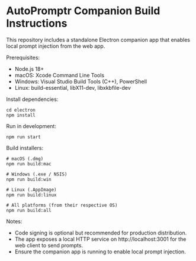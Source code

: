 # AutoPromptr Companion Build Instructions

This repository includes a standalone Electron companion app that enables local prompt injection from the web app.

Prerequisites:
- Node.js 18+
- macOS: Xcode Command Line Tools
- Windows: Visual Studio Build Tools (C++), PowerShell
- Linux: build-essential, libX11-dev, libxkbfile-dev

Install dependencies:

```
cd electron
npm install
```

Run in development:
```
npm run start
```

Build installers:
```
# macOS (.dmg)
npm run build:mac

# Windows (.exe / NSIS)
npm run build:win

# Linux (.AppImage)
npm run build:linux

# All platforms (from their respective OS)
npm run build:all
```

Notes:
- Code signing is optional but recommended for production distribution.
- The app exposes a local HTTP service on http://localhost:3001 for the web client to send prompts.
- Ensure the companion app is running to enable local prompt injection.
